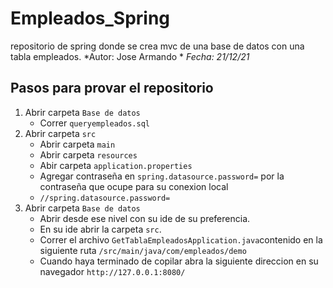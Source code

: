 # Empleados_Spring
repositorio de spring donde se crea mvc de una base de datos con una tabla empleados.
*Autor: Jose Armando *
*Fecha: 21/12/21*

## Pasos para provar el repositorio
1. Abrir carpeta `Base de datos`
   - Correr `queryempleados.sql`
2. Abrir carpeta `src`
   - Abrir carpeta `main`
   - Abrir carpeta `resources`
   - Abir carpeta `application.properties`
   - Agregar contraseña en 	`spring.datasource.password=` por la contraseña que ocupe para su conexion local
   - ``` //spring.datasource.password= ```
3. Abrir carpeta `Base de datos`
   - Abrir desde ese nivel con su ide de su preferencia.
   - En su ide abrir la carpeta `src`.
   - Correr el archivo `GetTablaEmpleadosApplication.java`contenido en la siguiente ruta `/src/main/java/com/empleados/demo`
   - Cuando haya terminado de copilar abra la siguiente direccion en su navegador `http://127.0.0.1:8080/`


    
  
 
  
   
   



